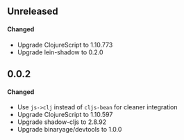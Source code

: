 ## Unreleased

#### Changed

- Upgrade ClojureScript to 1.10.773
- Upgrade lein-shadow to 0.2.0

## 0.0.2

#### Changed

- Use `js->clj` instead of `cljs-bean` for cleaner integration
- Upgrade ClojureScript to 1.10.597
- Upgrade shadow-cljs to 2.8.92
- Upgrade binaryage/devtools to 1.0.0 
